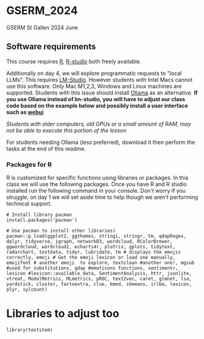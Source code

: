 # GSERM_2024
GSERM St Gallen 2024 June

## Software requirements

This course requires [R](https://cran.r-project.org/), [R-studio](https://posit.co/download/rstudio-desktop/) both freely available.

Additionally on day 4, we will explore programmatic requests to "local LLMs". This requires [LM-Studio](https://lmstudio.ai/). However students with Intel Macs cannot use this software. Only Mac M1,2,3, Windows and Linux machines are supported. Students with this issue should install [Ollama](https://ollama.com/download) as an alternative. **If you use Ollama instead of lm-studio, you will have to adjust our class code based on the example below and possibly install a user interface such as [webui](https://github.com/open-webui/open-webui)**

*Students with older computers, old GPUs or a small amount of RAM, may not be able to execute this portion of the lesson*

For students needing Ollama (less preferred), download it then perform the tasks at the end of this readme.

### Packages for R

R is customized for specific functions using libraries or packages.  In this class we will use the following packages.  Once you have R and R studio installed run the following command in your console.  Don't worry if you struggle, on day 1 we will set aside time to help though we aren't performing technical support.

```
# Install library pacman
install.packages('pacman')

# Use pacman to install other libraries)
pacman::p_load(ggplot2, ggthemes, stringi, stringr, tm, qdapRegex, dplyr, tidyverse, igraph, networkD3, wordcloud, RColorBrewer, ggwordcloud, wordcloud2, echarts4r, plotrix, gplots, tidytext, radarchart, textdata, tidyr, lubridate, tm # displays the emojis correctly, emoji # Get the emoji lexicon or load one manually, emojifont # another emoji  to explore, textclean #another one!, mgsub #used for substitutions, qdap #emoticons functions, sentimentr, lexicon #lexicon::available_data, SentimentAnalysis, httr, jsonlite, vtreat, ModelMetrics, MLmetrics, pROC, text2vec, caret, glmnet, lsa, yardstick, cluster, factoextra, clue, kmed, skmeans, irlba, lexicon, plyr, sylcount)

```

# Libraries to adjust too

`library(textstem)`
